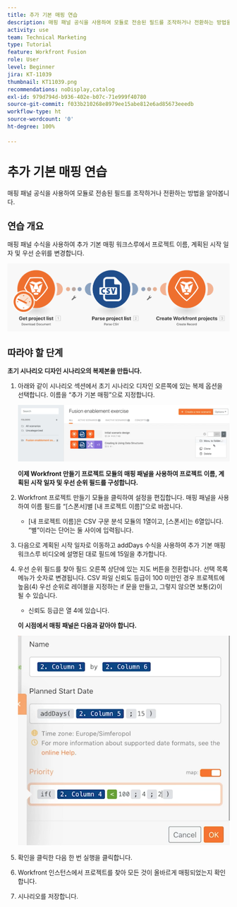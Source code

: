 ```yaml
---
title: 추가 기본 매핑 연습
description: 매핑 패널 공식을 사용하여 모듈로 전송된 필드를 조작하거나 전환하는 방법을 알아봅니다.
activity: use
team: Technical Marketing
type: Tutorial
feature: Workfront Fusion
role: User
level: Beginner
jira: KT-11039
thumbnail: KT11039.png
recommendations: noDisplay,catalog
exl-id: 979d794d-b936-402e-b07c-71e999f40780
source-git-commit: f033b210268e8979ee15abe812e6ad85673eeedb
workflow-type: ht
source-wordcount: '0'
ht-degree: 100%

---
```


# 추가 기본 매핑 연습

매핑 패널 공식을 사용하여 모듈로 전송된 필드를 조작하거나 전환하는 방법을 알아봅니다.

## 연습 개요

매핑 패널 수식을 사용하여 추가 기본 매핑 워크스루에서 프로젝트 이름, 계획된 시작 일자 및 우선 순위를 변경합니다.

![추가 기본 매핑 이미지 1](../12-exercises/assets/beyond-basic-mapping-walkthrough-1.png)

## 따라야 할 단계

**초기 시나리오 디자인 시나리오의 복제본을 만듭니다.**

1. 아래와 같이 시나리오 섹션에서 초기 시나리오 디자인 오른쪽에 있는 복제 옵션을 선택합니다. 이름을 “추가 기본 매핑”으로 지정합니다.

   ![추가 기본 매핑 이미지 2](../12-exercises/assets/beyond-basic-mapping-walkthrough-2.png)

   **이제 Workfront 만들기 프로젝트 모듈의 매핑 패널을 사용하여 프로젝트 이름, 계획된 시작 일자 및 우선 순위 필드를 구성합니다.**

1. Workfront 프로젝트 만들기 모듈을 클릭하여 설정을 편집합니다. 매핑 패널을 사용하여 이름 필드를 “[스폰서]별 [내 프로젝트 이름]”으로 바꿉니다.

   + [내 프로젝트 이름]은 CSV 구문 분석 모듈의 1열이고, [스폰서]는 6열입니다. “별”이라는 단어는 둘 사이에 입력됩니다.

1. 다음으로 계획된 시작 일자로 이동하고 addDays 수식을 사용하여 추가 기본 매핑 워크스루 비디오에 설명된 대로 필드에 15일을 추가합니다.
1. 우선 순위 필드를 찾아 필드 오른쪽 상단에 있는 지도 버튼을 전환합니다. 선택 목록 메뉴가 숫자로 변경됩니다. CSV 파일 신뢰도 등급이 100 미만인 경우 프로젝트에 높음(4) 우선 순위로 레이블을 지정하는 if 문을 만들고, 그렇지 않으면 보통(2)이 될 수 있습니다.

   + 신뢰도 등급은 열 4에 있습니다.

   **이 시점에서 매핑 패널은 다음과 같아야 합니다.**

   ![추가 기본 매핑 이미지 3](../12-exercises/assets/beyond-basic-mapping-walkthrough-3.png)

1. 확인을 클릭한 다음 한 번 실행을 클릭합니다.
1. Workfront 인스턴스에서 프로젝트를 찾아 모든 것이 올바르게 매핑되었는지 확인합니다.
1. 시나리오를 저장합니다.
